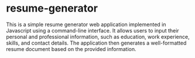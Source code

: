 # resume-generator
This is a simple resume generator web application implemented in Javascript using a command-line interface.  It allows users to input their personal and professional information, such as education, work experience, skills, and contact details. The application then generates a well-formatted resume document based on the provided information.
